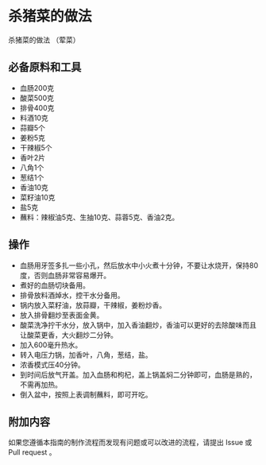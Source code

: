 # 杀猪菜的做法

杀猪菜的做法 （荤菜）

## 必备原料和工具

- 血肠200克
- 酸菜500克
- 排骨400克
- 料酒10克
- 蒜瓣5个
- 姜粉5克
- 干辣椒5个
- 香叶2片
- 八角1个
- 葱结1个
- 香油10克
- 菜籽油10克
- 盐5克
- 蘸料：辣椒油5克、生抽10克、蒜蓉5克、香油2克。

## 操作

- 血肠用牙签多扎一些小孔，然后放水中小火煮十分钟，不要让水烧开，保持80度，否则血肠非常容易爆开。
- 煮好的血肠切块备用。
- 排骨放料酒焯水，控干水分备用。
- 锅内放入菜籽油，放蒜瓣，干辣椒，姜粉炒香。
- 放入排骨翻炒至表面金黄。
- 酸菜洗净拧干水分，放入锅中，加入香油翻炒，香油可以更好的去除酸味而且让酸菜更香，大火翻炒二分钟。
- 加入600毫升热水。
- 转入电压力锅，加香叶，八角，葱结，盐。
- 浓香模式压40分钟。
- 到时间后放气开盖。加入血肠和枸杞，盖上锅盖焖二分钟即可，血肠是熟的，不需再加热。
- 倒入盆中，按照上表调制蘸料，即可开吃。

## 附加内容

如果您遵循本指南的制作流程而发现有问题或可以改进的流程，请提出 Issue 或 Pull request 。
